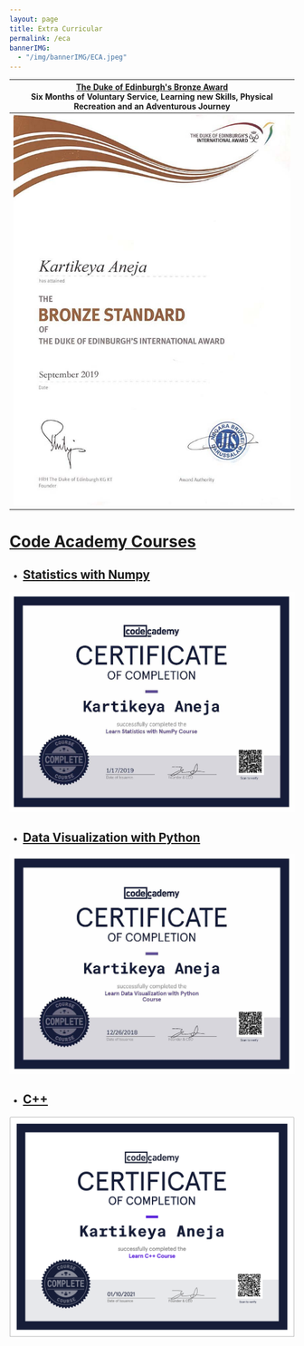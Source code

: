 ```yaml
---
layout: page
title: Extra Curricular
permalink: /eca
bannerIMG:
  - "/img/bannerIMG/ECA.jpeg"
---
```






| [The Duke of Edinburgh's Bronze Award](https://dofehillary.org.nz/bronze)<br>    Six Months of Voluntary Service, Learning new Skills, Physical Recreation and an Adventurous Journey |
| :----------------------------------------------------------: |
|                     ![](images/duke.jpg)                     |



# [Code Academy Courses](https://www.codecademy.com/)

* ## [Statistics with Numpy](https://www.codecademy.com/profiles/coursePro51225/certificates/43135f7494712f4c3b1ced1a55be7be1)

![ca_numpy](../images/ca_numpy.jpg)

* ## [Data Visualization with Python](https://www.codecademy.com/profiles/coursePro51225/certificates/860af2d9669986c16383635c3a16d4aa)

![img](../images/ca_data_viz.jpg)

* ## [C++](https://www.codecademy.com/profiles/KartikeyaAneja/certificates/b74a2390dfc4127fa5d43fe147425ad0)

![img](../images/ca_cpp.png)



